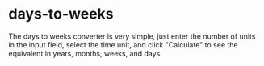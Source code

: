 # days-to-weeks
The days to weeks converter is  very simple, just enter the number of units in the input field, select the time unit, and click "Calculate" to see the equivalent in years, months, weeks, and days.

